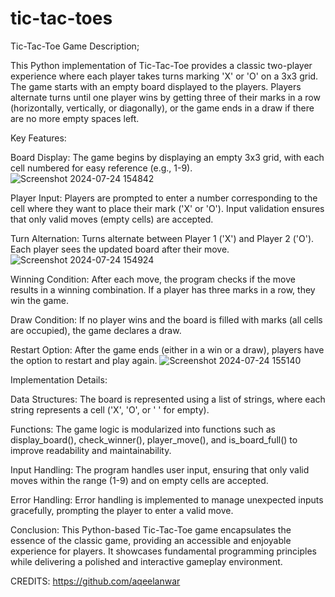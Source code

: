 # tic-tac-toes
Tic-Tac-Toe Game Description;

This Python implementation of Tic-Tac-Toe provides a classic two-player experience where each player takes turns marking 'X' or 'O' on a 3x3 grid. The game starts with an empty board displayed to the players. Players alternate turns until one player wins by getting three of their marks in a row (horizontally, vertically, or diagonally), or the game ends in a draw if there are no more empty spaces left.

Key Features:

Board Display: The game begins by displaying an empty 3x3 grid, with each cell numbered for easy reference (e.g., 1-9).
![Screenshot 2024-07-24 154842](https://github.com/user-attachments/assets/67b893f0-54bc-4cb5-aac2-a1dc90a12a1c)

Player Input: Players are prompted to enter a number corresponding to the cell where they want to place their mark ('X' or 'O'). Input validation ensures that only valid moves (empty cells) are accepted.

Turn Alternation: Turns alternate between Player 1 ('X') and Player 2 ('O'). Each player sees the updated board after their move.
![Screenshot 2024-07-24 154924](https://github.com/user-attachments/assets/b837b4e1-d313-4eca-98ae-bc19d05c0d50)

Winning Condition: After each move, the program checks if the move results in a winning combination. If a player has three marks in a row, they win the game.

Draw Condition: If no player wins and the board is filled with marks (all cells are occupied), the game declares a draw.

Restart Option: After the game ends (either in a win or a draw), players have the option to restart and play again.
![Screenshot 2024-07-24 155140](https://github.com/user-attachments/assets/56d01c57-3af1-4a3d-acbe-0a0bac80e905)

Implementation Details:

Data Structures: The board is represented using a list of strings, where each string represents a cell ('X', 'O', or ' ' for empty).

Functions: The game logic is modularized into functions such as display_board(), check_winner(), player_move(), and is_board_full() to improve readability and maintainability.

Input Handling: The program handles user input, ensuring that only valid moves within the range (1-9) and on empty cells are accepted.

Error Handling: Error handling is implemented to manage unexpected inputs gracefully, prompting the player to enter a valid move.

Conclusion:
This Python-based Tic-Tac-Toe game encapsulates the essence of the classic game, providing an accessible and enjoyable experience for players. It showcases fundamental programming principles while delivering a polished and interactive gameplay environment.

CREDITS:
https://github.com/aqeelanwar
